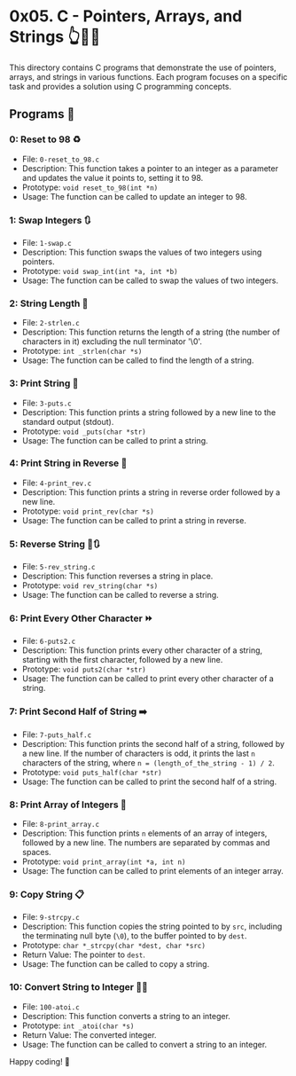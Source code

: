 
# 0x05. C - Pointers, Arrays, and Strings 👆🔢🔤

This directory contains C programs that demonstrate the use of pointers, arrays, and strings in various functions. Each program focuses on a specific task and provides a solution using C programming concepts.

## Programs 📜

### 0: Reset to 98 ♻️

- File: `0-reset_to_98.c`
- Description: This function takes a pointer to an integer as a parameter and updates the value it points to, setting it to 98.
- Prototype: `void reset_to_98(int *n)`
- Usage: The function can be called to update an integer to 98.

### 1: Swap Integers 🔃

- File: `1-swap.c`
- Description: This function swaps the values of two integers using pointers.
- Prototype: `void swap_int(int *a, int *b)`
- Usage: The function can be called to swap the values of two integers.

### 2: String Length 📏

- File: `2-strlen.c`
- Description: This function returns the length of a string (the number of characters in it) excluding the null terminator '\0'.
- Prototype: `int _strlen(char *s)`
- Usage: The function can be called to find the length of a string.

### 3: Print String 📃

- File: `3-puts.c`
- Description: This function prints a string followed by a new line to the standard output (stdout).
- Prototype: `void _puts(char *str)`
- Usage: The function can be called to print a string.

### 4: Print String in Reverse 🔁

- File: `4-print_rev.c`
- Description: This function prints a string in reverse order followed by a new line.
- Prototype: `void print_rev(char *s)`
- Usage: The function can be called to print a string in reverse.

### 5: Reverse String 🔁🔃

- File: `5-rev_string.c`
- Description: This function reverses a string in place.
- Prototype: `void rev_string(char *s)`
- Usage: The function can be called to reverse a string.

### 6: Print Every Other Character ⏩

- File: `6-puts2.c`
- Description: This function prints every other character of a string, starting with the first character, followed by a new line.
- Prototype: `void puts2(char *str)`
- Usage: The function can be called to print every other character of a string.

### 7: Print Second Half of String ➡️

- File: `7-puts_half.c`
- Description: This function prints the second half of a string, followed by a new line. If the number of characters is odd, it prints the last `n` characters of the string, where `n = (length_of_the_string - 1) / 2`.
- Prototype: `void puts_half(char *str)`
- Usage: The function can be called to print the second half of a string.

### 8: Print Array of Integers 🔢

- File: `8-print_array.c`
- Description: This function prints `n` elements of an array of integers, followed by a new line. The numbers are separated by commas and spaces.
- Prototype: `void print_array(int *a, int n)`
- Usage: The function can be called to print elements of an integer array.

### 9: Copy String 📋

- File: `9-strcpy.c`
- Description: This function copies the string pointed to by `src`, including the terminating null byte (`\0`), to the buffer pointed to by `dest`.
- Prototype: `char *_strcpy(char *dest, char *src)`
- Return Value: The pointer to `dest`.
- Usage: The function can be called to copy a string.

### 10: Convert String to Integer 🔢🔢

- File: `100-atoi.c`
- Description: This function converts a string to an integer.
- Prototype: `int _atoi(char *s)`
- Return Value: The converted integer.
- Usage: The function can be called to convert a string to an integer.

Happy coding! 🚀
